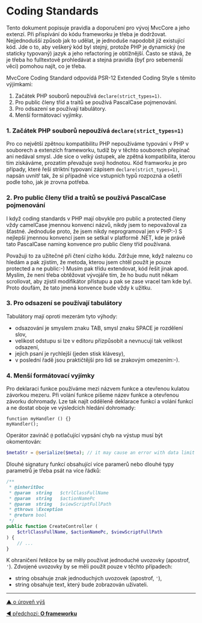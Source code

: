 # Coding Standards

Tento dokument popisuje pravidla a doporučení pro vývoj MvcCore a jeho extenzí. 
Při přispívání do kódu frameworku je třeba je dodržovat. 
Nejjednodušší způsob jak to udělat, je jednoduše napodobit již existující kód. 
Jde o to, aby veškerý kód byl stejný, protože PHP je dynamický (ne staticky typovaný) jazyk
a jeho refactoring je obtížnější. Často se stává, že je třeba ho fulltextově prohledávat
a stejná pravidla (byť pro sebemenší věci) pomohou najít, co je třeba.

MvcCore Coding Standard odpovídá PSR-12 Extended Coding Style s těmito výjimkami:
1. Začátek PHP souborů nepoužívá `declare(strict_types=1)`.
2. Pro public členy tříd a traitů se používá PascalCase pojmenování.
3. Pro odsazení se používají tabulátory.
4. Menší formátovací vyjímky.

### 1. Začátek PHP souborů nepoužívá `declare(strict_types=1)`
Pro co největší zpětnou kompatibilitu PHP nepoužíváme typování v PHP
v souborech a extenzích frameworku, tudíž by v těchto souborech přepínač ani nedával smysl. Jde sice o velký ústupek, ale zpětná 
kompatibilita, kterou tím získáváme, prozatím převažuje svoji hodnotou.
Kód framworku je pro případy, které řeší striktní typovaní zápisem `declare(strict_types=1)`, 
napsán uvnitř tak, že si případně více vstupních typů rozpozná a ošetří
podle toho, jak je zrovna potřeba.

### 2. Pro public členy tříd a traitů se používá PascalCase pojmenování
I když coding standards v PHP mají obvykle pro public a protected členy 
vždy camelCase jmennou konvenci názvů, nikdy jsem to nepovažoval za šťastné.
Jednoduše proto, že jsem nikdy neprogramoval jen v PHP:-) 
S nejlepší jmennou konvencí jsem se setkal v platformě .NET, 
kde je právě tato PascalCase naming konvence pro public členy tříd používaná.

Považuji to za užitečné při čtení cizího kódu. Zdržuje mne, když 
naleznu co hledám a pak zjistím, že metoda, kterou jsem chtěl použít 
je pouze protected a ne public:-) Musím pak třídu extendovat, kód řešit jinak apod.
Myslím, že není třeba obtěžovat vývojáře tím, že ho budu nutit někam scrollovat, 
aby zjistil modifikátor přístupu a pak se zase vracel tam kde byl.
Proto doufám, že tato jmená konvence bude vždy k užitku.

### 3. Pro odsazení se používají tabulátory
Tabulátory mají oproti mezerám tyto výhody:
- odsazování je smyslem znaku TAB, smysl znaku SPACE je rozdělení slov,
- velikost odstupu si lze v editoru přizpůsobit a nevnucují tak velikost odsazení,
- jejich psaní je rychlejší (jeden stisk klávesy),
- v poslední řadě jsou praktičtější pro lidi se zrakovým omezením:-).

### 4. Menší formátovací vyjímky

Pro deklaraci funkce používáme mezi názvem funkce a otevřenou kulatou závorkou mezeru.
Při volání funkce píšeme název funkce a otevřenou závorku dohromady.
Lze tak najít odděleně deklarace funkcí a volání funkcí a ne dostat 
oboje ve výsledcích hledání dohromady:
```
function myHandler () {}
myHandler();
```

Operátor zavináč `@` potlačující vypsání chyb na výstup musí být okomentován:
```php
$metaStr = @serialize($meta); // it may cause an error with data limit overflow
```

Dlouhé signatury funkcí obsahující více paramerů nebo dlouhé typy parametrů 
je třeba psát na více řádků:
```php
/**
 * @inheritDoc
 * @param  string   $ctrlClassFullName
 * @param  string   $actionNamePc
 * @param  string   $viewScriptFullPath
 * @throws \Exception
 * @return bool
 */
public function CreateController (
	$ctrlClassFullName, $actionNamePc, $viewScriptFullPath
) {
	// ...
}
```

K ohraničení řetězce by se měly používat jednoduché uvozovky (apostrof, `'`).
Zdvojené uvozovky by se měli použít pouze v těchto případech:
- string obsahuje znak jednoduchých uvozovek (apostrof, `'`),
- string obsahuje text, který bude zobrazován uživateli.

---

[▲ o úroveň výš](../../README.md)

<div class="prev-next">

[◀ předchozí: **O frameworku**](./about.md) 

</div>
